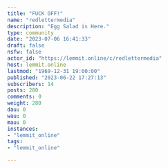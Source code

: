 ```yaml
---
title: "FUCK OFF!" 
name: "redlettermedia"
description: "Egg Salad is Here."
type: community
date: "2023-07-06 16:41:33"
draft: false
nsfw: false
actor_id: "https://lemmit.online/c/redlettermedia"
host: lemmit.online
lastmod: "1969-12-31 19:00:00"
published: "2023-06-22 17:27:13"
subscribers: 14
posts: 280
comments: 0
weight: 280
dau: 0
wau: 0
mau: 0
instances:
- "lemmit_online"
tags: 
- "lemmit_online"

---
```

